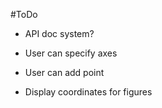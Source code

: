 #ToDo

- API doc system?

- User can specify axes
    
- User can add point

- Display coordinates for figures